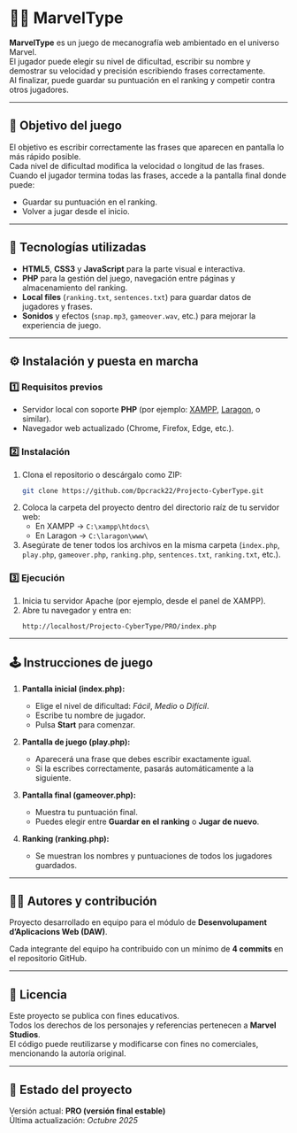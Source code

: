 # 🦸‍♂️ MarvelType

**MarvelType** es un juego de mecanografía web ambientado en el universo Marvel.  
El jugador puede elegir su nivel de dificultad, escribir su nombre y demostrar su velocidad y precisión escribiendo frases correctamente.  
Al finalizar, puede guardar su puntuación en el ranking y competir contra otros jugadores.

---

## 🎯 Objetivo del juego
El objetivo es escribir correctamente las frases que aparecen en pantalla lo más rápido posible.  
Cada nivel de dificultad modifica la velocidad o longitud de las frases.  
Cuando el jugador termina todas las frases, accede a la pantalla final donde puede:
- Guardar su puntuación en el ranking.
- Volver a jugar desde el inicio.

---

## 🧩 Tecnologías utilizadas
- **HTML5**, **CSS3** y **JavaScript** para la parte visual e interactiva.
- **PHP** para la gestión del juego, navegación entre páginas y almacenamiento del ranking.
- **Local files** (`ranking.txt`, `sentences.txt`) para guardar datos de jugadores y frases.
- **Sonidos** y efectos (`snap.mp3`, `gameover.wav`, etc.) para mejorar la experiencia de juego.

---

## ⚙️ Instalación y puesta en marcha

### 1️⃣ Requisitos previos
- Servidor local con soporte **PHP** (por ejemplo: [XAMPP](https://www.apachefriends.org/es/index.html), [Laragon](https://laragon.org/), o similar).  
- Navegador web actualizado (Chrome, Firefox, Edge, etc.).

### 2️⃣ Instalación
1. Clona el repositorio o descárgalo como ZIP:
   ```bash
   git clone https://github.com/Dpcrack22/Projecto-CyberType.git
   ```
2. Coloca la carpeta del proyecto dentro del directorio raíz de tu servidor web:
   - En XAMPP → `C:\xampp\htdocs\`
   - En Laragon → `C:\laragon\www\`
3. Asegúrate de tener todos los archivos en la misma carpeta (`index.php`, `play.php`, `gameover.php`, `ranking.php`, `sentences.txt`, `ranking.txt`, etc.).

### 3️⃣ Ejecución
1. Inicia tu servidor Apache (por ejemplo, desde el panel de XAMPP).
2. Abre tu navegador y entra en:
   ```
   http://localhost/Projecto-CyberType/PRO/index.php
   ```

---

## 🕹️ Instrucciones de juego

1. **Pantalla inicial (index.php):**  
   - Elige el nivel de dificultad: *Fácil*, *Medio* o *Difícil*.  
   - Escribe tu nombre de jugador.  
   - Pulsa **Start** para comenzar.

2. **Pantalla de juego (play.php):**  
   - Aparecerá una frase que debes escribir exactamente igual.  
   - Si la escribes correctamente, pasarás automáticamente a la siguiente.  

3. **Pantalla final (gameover.php):**  
   - Muestra tu puntuación final.  
   - Puedes elegir entre **Guardar en el ranking** o **Jugar de nuevo**.  

4. **Ranking (ranking.php):**  
   - Se muestran los nombres y puntuaciones de todos los jugadores guardados.  

---

## 👨‍💻 Autores y contribución

Proyecto desarrollado en equipo para el módulo de **Desenvolupament d’Aplicacions Web (DAW)**.

Cada integrante del equipo ha contribuido con un mínimo de **4 commits** en el repositorio GitHub.

---

## 🧾 Licencia
Este proyecto se publica con fines educativos.  
Todos los derechos de los personajes y referencias pertenecen a **Marvel Studios**.  
El código puede reutilizarse y modificarse con fines no comerciales, mencionando la autoría original.

---

## 🚀 Estado del proyecto
Versión actual: **PRO (versión final estable)**  
Última actualización: *Octubre 2025*
